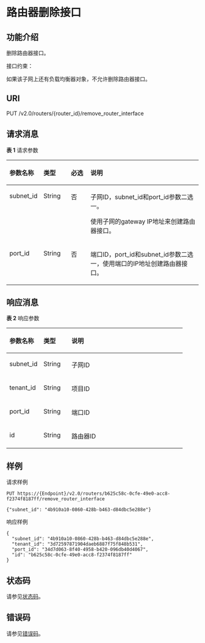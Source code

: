 # 路由器删除接口<a name="zh-cn_topic_0060495819"></a>

## 功能介绍<a name="section30197552205849"></a>

删除路由器接口。

接口约束：

如果该子网上还有负载均衡器对象，不允许删除路由器接口。

## URI<a name="section2308632205849"></a>

PUT /v2.0/routers/\{router\_id\}/remove\_router\_interface

## 请求消息<a name="section55215913205849"></a>

**表 1**  请求参数

<a name="table43303993205849"></a>
<table><thead align="left"><tr id="row15734591205849"><th class="cellrowborder" valign="top" width="17.349999999999998%" id="mcps1.2.5.1.1"><p id="p66542384205849"><a name="p66542384205849"></a><a name="p66542384205849"></a>参数名称</p>
</th>
<th class="cellrowborder" valign="top" width="14.29%" id="mcps1.2.5.1.2"><p id="p21224062205849"><a name="p21224062205849"></a><a name="p21224062205849"></a>类型</p>
</th>
<th class="cellrowborder" valign="top" width="10.2%" id="mcps1.2.5.1.3"><p id="p41427472205849"><a name="p41427472205849"></a><a name="p41427472205849"></a>必选</p>
</th>
<th class="cellrowborder" valign="top" width="58.160000000000004%" id="mcps1.2.5.1.4"><p id="p182095205849"><a name="p182095205849"></a><a name="p182095205849"></a>说明</p>
</th>
</tr>
</thead>
<tbody><tr id="row14749730205849"><td class="cellrowborder" valign="top" width="17.349999999999998%" headers="mcps1.2.5.1.1 "><p id="p53877490205849"><a name="p53877490205849"></a><a name="p53877490205849"></a>subnet_id</p>
</td>
<td class="cellrowborder" valign="top" width="14.29%" headers="mcps1.2.5.1.2 "><p id="p2000550205849"><a name="p2000550205849"></a><a name="p2000550205849"></a>String</p>
</td>
<td class="cellrowborder" valign="top" width="10.2%" headers="mcps1.2.5.1.3 "><p id="p27826855205849"><a name="p27826855205849"></a><a name="p27826855205849"></a>否</p>
</td>
<td class="cellrowborder" valign="top" width="58.160000000000004%" headers="mcps1.2.5.1.4 "><p id="p39382748205849"><a name="p39382748205849"></a><a name="p39382748205849"></a>子网ID，subnet_id和port_id参数二选一。</p>
<p id="p18900413205849"><a name="p18900413205849"></a><a name="p18900413205849"></a>使用子网的gateway IP地址来创建路由器接口。</p>
</td>
</tr>
<tr id="row35885997205849"><td class="cellrowborder" valign="top" width="17.349999999999998%" headers="mcps1.2.5.1.1 "><p id="p21084676205849"><a name="p21084676205849"></a><a name="p21084676205849"></a>port_id</p>
</td>
<td class="cellrowborder" valign="top" width="14.29%" headers="mcps1.2.5.1.2 "><p id="p30137158205849"><a name="p30137158205849"></a><a name="p30137158205849"></a>String</p>
</td>
<td class="cellrowborder" valign="top" width="10.2%" headers="mcps1.2.5.1.3 "><p id="p25190749205849"><a name="p25190749205849"></a><a name="p25190749205849"></a>否</p>
</td>
<td class="cellrowborder" valign="top" width="58.160000000000004%" headers="mcps1.2.5.1.4 "><p id="p27184817205849"><a name="p27184817205849"></a><a name="p27184817205849"></a>端口ID，port_id和subnet_id参数二选一，使用端口的IP地址创建路由器接口。</p>
</td>
</tr>
</tbody>
</table>

## 响应消息<a name="section43336765205849"></a>

**表 2**  响应参数

<a name="table20617078205849"></a>
<table><thead align="left"><tr id="row10859799205849"><th class="cellrowborder" valign="top" width="19.32%" id="mcps1.2.4.1.1"><p id="p7228509205849"><a name="p7228509205849"></a><a name="p7228509205849"></a>参数名称</p>
</th>
<th class="cellrowborder" valign="top" width="15.909999999999998%" id="mcps1.2.4.1.2"><p id="p48638393205849"><a name="p48638393205849"></a><a name="p48638393205849"></a>类型</p>
</th>
<th class="cellrowborder" valign="top" width="64.77000000000001%" id="mcps1.2.4.1.3"><p id="p13848780205849"><a name="p13848780205849"></a><a name="p13848780205849"></a>说明</p>
</th>
</tr>
</thead>
<tbody><tr id="row48009429205849"><td class="cellrowborder" valign="top" width="19.32%" headers="mcps1.2.4.1.1 "><p id="p63558546205849"><a name="p63558546205849"></a><a name="p63558546205849"></a>subnet_id</p>
</td>
<td class="cellrowborder" valign="top" width="15.909999999999998%" headers="mcps1.2.4.1.2 "><p id="p47968620205849"><a name="p47968620205849"></a><a name="p47968620205849"></a>String</p>
</td>
<td class="cellrowborder" valign="top" width="64.77000000000001%" headers="mcps1.2.4.1.3 "><p id="p48654997205849"><a name="p48654997205849"></a><a name="p48654997205849"></a>子网ID</p>
</td>
</tr>
<tr id="row35241790205849"><td class="cellrowborder" valign="top" width="19.32%" headers="mcps1.2.4.1.1 "><p id="p36012759205849"><a name="p36012759205849"></a><a name="p36012759205849"></a>tenant_id</p>
</td>
<td class="cellrowborder" valign="top" width="15.909999999999998%" headers="mcps1.2.4.1.2 "><p id="p31352336205849"><a name="p31352336205849"></a><a name="p31352336205849"></a>String</p>
</td>
<td class="cellrowborder" valign="top" width="64.77000000000001%" headers="mcps1.2.4.1.3 "><p id="p10487112"><a name="p10487112"></a><a name="p10487112"></a>项目ID</p>
</td>
</tr>
<tr id="row58967197205849"><td class="cellrowborder" valign="top" width="19.32%" headers="mcps1.2.4.1.1 "><p id="p11613691205849"><a name="p11613691205849"></a><a name="p11613691205849"></a>port_id</p>
</td>
<td class="cellrowborder" valign="top" width="15.909999999999998%" headers="mcps1.2.4.1.2 "><p id="p1184925205849"><a name="p1184925205849"></a><a name="p1184925205849"></a>String</p>
</td>
<td class="cellrowborder" valign="top" width="64.77000000000001%" headers="mcps1.2.4.1.3 "><p id="p56778703205849"><a name="p56778703205849"></a><a name="p56778703205849"></a>端口ID</p>
</td>
</tr>
<tr id="row41246284205849"><td class="cellrowborder" valign="top" width="19.32%" headers="mcps1.2.4.1.1 "><p id="p52614697205849"><a name="p52614697205849"></a><a name="p52614697205849"></a>id</p>
</td>
<td class="cellrowborder" valign="top" width="15.909999999999998%" headers="mcps1.2.4.1.2 "><p id="p33932046205849"><a name="p33932046205849"></a><a name="p33932046205849"></a>String</p>
</td>
<td class="cellrowborder" valign="top" width="64.77000000000001%" headers="mcps1.2.4.1.3 "><p id="p28056338205849"><a name="p28056338205849"></a><a name="p28056338205849"></a>路由器ID</p>
</td>
</tr>
</tbody>
</table>

## 样例<a name="section51180458205849"></a>

请求样例

```
PUT https://{Endpoint}/v2.0/routers/b625c58c-0cfe-49e0-acc8-f2374f8187ff/remove_router_interface

{"subnet_id": "4b910a10-0860-428b-b463-d84dbc5e288e"}
```

响应样例

```
{
  "subnet_id": "4b910a10-0860-428b-b463-d84dbc5e288e",
  "tenant_id": "3d72597871904daeb6887f75f848b531",
  "port_id": "34d7d063-8f40-4958-b420-096db40d4067",
  "id": "b625c58c-0cfe-49e0-acc8-f2374f8187ff"
}
```

## 状态码<a name="section10470352390"></a>

请参见[状态码](状态码.md)。

## 错误码<a name="section85821649202813"></a>

请参见[错误码](错误码.md)。

